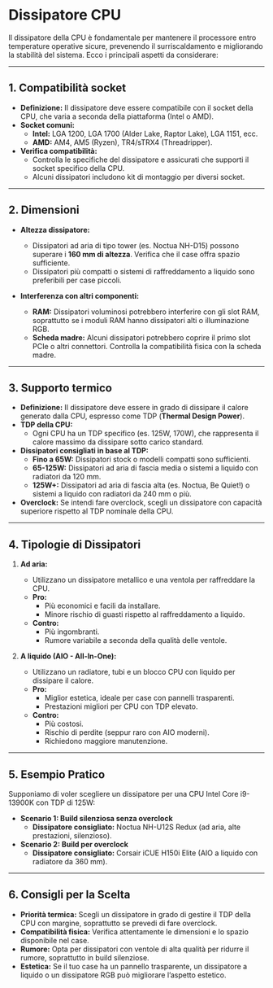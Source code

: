 # Dissipatore CPU

Il dissipatore della CPU è fondamentale per mantenere il processore entro temperature operative sicure, prevenendo il surriscaldamento e migliorando la stabilità del sistema. Ecco i principali aspetti da considerare:

---

## **1. Compatibilità socket**

- **Definizione:** Il dissipatore deve essere compatibile con il socket della CPU, che varia a seconda della piattaforma (Intel o AMD).
- **Socket comuni:**
  - **Intel:** LGA 1200, LGA 1700 (Alder Lake, Raptor Lake), LGA 1151, ecc.
  - **AMD:** AM4, AM5 (Ryzen), TR4/sTRX4 (Threadripper).
- **Verifica compatibilità:**
  - Controlla le specifiche del dissipatore e assicurati che supporti il socket specifico della CPU.
  - Alcuni dissipatori includono kit di montaggio per diversi socket.

---

## **2. Dimensioni**

- **Altezza dissipatore:**
  - Dissipatori ad aria di tipo tower (es. Noctua NH-D15) possono superare i **160 mm di altezza**. Verifica che il case offra spazio sufficiente.
  - Dissipatori più compatti o sistemi di raffreddamento a liquido sono preferibili per case piccoli.

- **Interferenza con altri componenti:**
  - **RAM:** Dissipatori voluminosi potrebbero interferire con gli slot RAM, soprattutto se i moduli RAM hanno dissipatori alti o illuminazione RGB.
  - **Scheda madre:** Alcuni dissipatori potrebbero coprire il primo slot PCIe o altri connettori. Controlla la compatibilità fisica con la scheda madre.

---

## **3. Supporto termico**

- **Definizione:** Il dissipatore deve essere in grado di dissipare il calore generato dalla CPU, espresso come TDP (**Thermal Design Power**).
- **TDP della CPU:**
  - Ogni CPU ha un TDP specifico (es. 125W, 170W), che rappresenta il calore massimo da dissipare sotto carico standard.
- **Dissipatori consigliati in base al TDP:**
  - **Fino a 65W:** Dissipatori stock o modelli compatti sono sufficienti.
  - **65-125W:** Dissipatori ad aria di fascia media o sistemi a liquido con radiatori da 120 mm.
  - **125W+:** Dissipatori ad aria di fascia alta (es. Noctua, Be Quiet!) o sistemi a liquido con radiatori da 240 mm o più.
- **Overclock:** Se intendi fare overclock, scegli un dissipatore con capacità superiore rispetto al TDP nominale della CPU.

---

## **4. Tipologie di Dissipatori**

1. **Ad aria:**
   - Utilizzano un dissipatore metallico e una ventola per raffreddare la CPU.
   - **Pro:**
     - Più economici e facili da installare.
     - Minore rischio di guasti rispetto al raffreddamento a liquido.
   - **Contro:**
     - Più ingombranti.
     - Rumore variabile a seconda della qualità delle ventole.

2. **A liquido (AIO - All-In-One):**
   - Utilizzano un radiatore, tubi e un blocco CPU con liquido per dissipare il calore.
   - **Pro:**
     - Miglior estetica, ideale per case con pannelli trasparenti.
     - Prestazioni migliori per CPU con TDP elevato.
   - **Contro:**
     - Più costosi.
     - Rischio di perdite (seppur raro con AIO moderni).
     - Richiedono maggiore manutenzione.

---

## **5. Esempio Pratico**

Supponiamo di voler scegliere un dissipatore per una CPU Intel Core i9-13900K con TDP di 125W:

- **Scenario 1: Build silenziosa senza overclock**
  - **Dissipatore consigliato:** Noctua NH-U12S Redux (ad aria, alte prestazioni, silenzioso).
- **Scenario 2: Build per overclock**
  - **Dissipatore consigliato:** Corsair iCUE H150i Elite (AIO a liquido con radiatore da 360 mm).

---

## **6. Consigli per la Scelta**

- **Priorità termica:** Scegli un dissipatore in grado di gestire il TDP della CPU con margine, soprattutto se prevedi di fare overclock.
- **Compatibilità fisica:** Verifica attentamente le dimensioni e lo spazio disponibile nel case.
- **Rumore:** Opta per dissipatori con ventole di alta qualità per ridurre il rumore, soprattutto in build silenziose.
- **Estetica:** Se il tuo case ha un pannello trasparente, un dissipatore a liquido o un dissipatore RGB può migliorare l’aspetto estetico.
